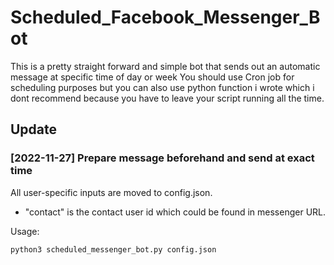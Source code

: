 # Scheduled_Facebook_Messenger_Bot
This is a pretty straight forward and simple bot that sends out an automatic message at specific time of day or week
You should use Cron job for scheduling purposes but you can also use python function i wrote which i dont recommend because you have to leave your script running all the time.

## Update
### [2022-11-27] Prepare message beforehand and send at exact time
All user-specific inputs are moved to config.json.
- "contact" is the contact user id which could be found in messenger URL.

Usage:
```
python3 scheduled_messenger_bot.py config.json
```
